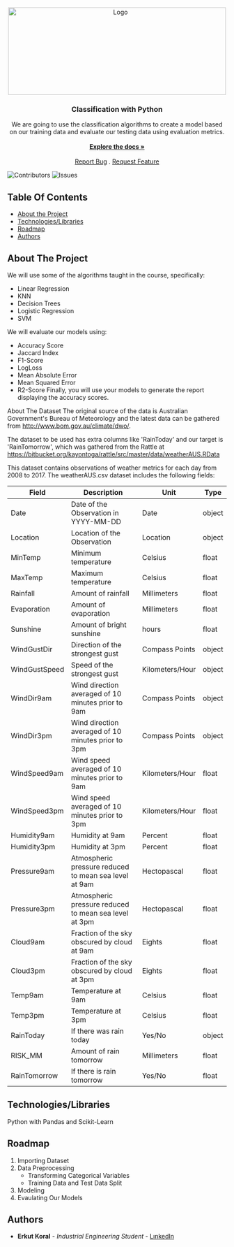 <br/>
<p align="center">
  <a href="https://github.com/erkutkoral/IBM-ML-SkillUp-Project">
    <img src="https://static.javatpoint.com/tutorial/machine-learning/images/regression-vs-classification-in-machine-learning.png" alt="Logo" width="500" height="200">
  </a>

  <h3 align="center">Classification with Python</h3>

  <p align="center">
    We are going to use the classification algorithms to create a model based on our training data and evaluate our testing data using evaluation metrics.
    <br/>
    <br/>
    <a href="https://github.com/erkutkoral/IBM-ML-SkillUp-Project"><strong>Explore the docs »</strong></a>
    <br/>
    <br/>
    <a href="https://github.com/erkutkoral/IBM-ML-SkillUp-Project/issues">Report Bug</a>
    .
    <a href="https://github.com/erkutkoral/IBM-ML-SkillUp-Project/issues">Request Feature</a>
  </p>
</p>

![Contributors](https://img.shields.io/github/contributors/erkutkoral/IBM-ML-SkillUp-Project?color=dark-green) ![Issues](https://img.shields.io/github/issues/erkutkoral/IBM-ML-SkillUp-Project) 

## Table Of Contents

* [About the Project](#about-the-project)
* [Technologies/Libraries](#technologies/libraries)
* [Roadmap](#roadmap)
* [Authors](#authors)

## About The Project

We will use some of the algorithms taught in the course, specifically:
* Linear Regression
* KNN
* Decision Trees
* Logistic Regression
* SVM

We will evaluate our models using:
* Accuracy Score
* Jaccard Index
* F1-Score
* LogLoss
* Mean Absolute Error
* Mean Squared Error
* R2-Score
Finally, you will use your models to generate the report displaying the accuracy scores.

About The Dataset
The original source of the data is Australian Government's Bureau of Meteorology and the latest data can be gathered from http://www.bom.gov.au/climate/dwo/.

The dataset to be used has extra columns like 'RainToday' and our target is 'RainTomorrow', which was gathered from the Rattle at https://bitbucket.org/kayontoga/rattle/src/master/data/weatherAUS.RData

This dataset contains observations of weather metrics for each day from 2008 to 2017. The weatherAUS.csv dataset includes the following fields:

| Field         | Description                                           | Unit            | Type   |
| ------------- | ----------------------------------------------------- | --------------- | ------ |
| Date          | Date of the Observation in YYYY-MM-DD                 | Date            | object |
| Location      | Location of the Observation                           | Location        | object |
| MinTemp       | Minimum temperature                                   | Celsius         | float  |
| MaxTemp       | Maximum temperature                                   | Celsius         | float  |
| Rainfall      | Amount of rainfall                                    | Millimeters     | float  |
 | Evaporation   | Amount of evaporation                                 | Millimeters     | float  |
 | Sunshine      | Amount of bright sunshine                             | hours           | float  | 
| WindGustDir   | Direction of the strongest gust                       | Compass Points  | object |
| WindGustSpeed | Speed of the strongest gust                           | Kilometers/Hour | object |
| WindDir9am    | Wind direction averaged of 10 minutes prior to 9am    | Compass Points  | object |
| WindDir3pm    | Wind direction averaged of 10 minutes prior to 3pm    | Compass Points  | object |
| WindSpeed9am  | Wind speed averaged of 10 minutes prior to 9am        | Kilometers/Hour | float  |
| WindSpeed3pm  | Wind speed averaged of 10 minutes prior to 3pm        | Kilometers/Hour | float  |
| Humidity9am   | Humidity at 9am                                       | Percent         | float  |
| Humidity3pm   | Humidity at 3pm                                       | Percent         | float  |
| Pressure9am   | Atmospheric pressure reduced to mean sea level at 9am | Hectopascal     | float  |
| Pressure3pm   | Atmospheric pressure reduced to mean sea level at 3pm | Hectopascal     | float  |
| Cloud9am      | Fraction of the sky obscured by cloud at 9am          | Eights          | float  |
| Cloud3pm      | Fraction of the sky obscured by cloud at 3pm          | Eights          | float  |
| Temp9am       | Temperature at 9am                                    | Celsius         | float  |
| Temp3pm       | Temperature at 3pm                                    | Celsius         | float  |
| RainToday     | If there was rain today                               | Yes/No          | object |
| RISK_MM       | Amount of rain tomorrow                               | Millimeters     | float  |
| RainTomorrow  | If there is rain tomorrow                             | Yes/No          | float  |

## Technologies/Libraries

Python with Pandas and Scikit-Learn

## Roadmap

1. Importing Dataset
2. Data Preprocessing
     * Transforming Categorical Variables
     * Training Data and Test Data Split
3. Modeling
4. Evaulating Our Models

## Authors

* **Erkut Koral** - *Industrial Engineering Student* - [LınkedIn](https://www.linkedin.com/in/erkutkoral/)

